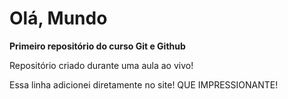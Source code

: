 # Olá, Mundo
 **Primeiro repositório do curso Git e Github**

 Repositório criado durante uma aula ao vivo!

 Essa linha adicionei diretamente no site! QUE IMPRESSIONANTE!
